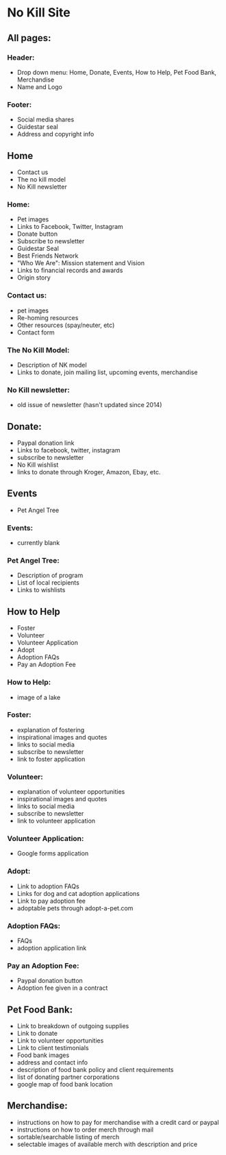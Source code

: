 # No Kill Site

## All pages:
### Header:
- Drop down menu: Home, Donate, Events, How to Help, Pet Food Bank, Merchandise
- Name and Logo
### Footer:
- Social media shares
- Guidestar seal
- Address and copyright info



## Home
- Contact us
- The no kill model
- No Kill newsletter

### Home:
- Pet images
- Links to Facebook, Twitter, Instagram
- Donate button
- Subscribe to newsletter
- Guidestar Seal
- Best Friends Network
- "Who We Are": Mission statement and Vision
- Links to financial records and awards
- Origin story

### Contact us:
- pet images
- Re-homing resources
- Other resources (spay/neuter, etc)
- Contact form

### The No Kill Model:
- Description of NK model
- Links to donate, join mailing list, upcoming events, merchandise

### No Kill newsletter:
- old issue of newsletter (hasn't updated since 2014)



## Donate:
- Paypal donation link
- Links to facebook, twitter, instagram
- subscribe to newsletter
- No Kill wishlist
- links to donate through Kroger, Amazon, Ebay, etc.



## Events
- Pet Angel Tree

### Events:
- currently blank

### Pet Angel Tree:
- Description of program
- List of local recipients
- Links to wishlists



## How to Help
- Foster
- Volunteer
- Volunteer Application
- Adopt
- Adoption FAQs
- Pay an Adoption Fee

### How to Help:
- image of a lake

### Foster:
- explanation of fostering
- inspirational images and quotes
- links to social media
- subscribe to newsletter
- link to foster application

### Volunteer:
- explanation of volunteer opportunities
- inspirational images and quotes
- links to social media
- subscribe to newsletter
- link to volunteer application

### Volunteer Application:
- Google forms application

### Adopt:
- Link to adoption FAQs
- Links for dog and cat adoption applications
- Link to pay adoption fee
- adoptable pets through adopt-a-pet.com

### Adoption FAQs:
- FAQs
- adoption application link

### Pay an Adoption Fee:
- Paypal donation button
- Adoption fee given in a contract



## Pet Food Bank:
- Link to breakdown of outgoing supplies
- Link to donate
- Link to volunteer opportunities
- Link to client testimonials
- Food bank images
- address and contact info
- description of food bank policy and client requirements
- list of donating partner corporations
- google map of food bank location



## Merchandise:
- instructions on how to pay for merchandise with a credit card or paypal
- instructions on how to order merch through mail
- sortable/searchable listing of merch
- selectable images of available merch with description and price








